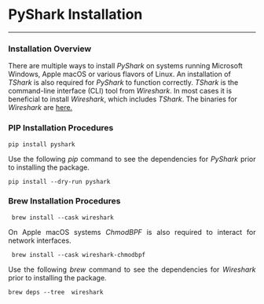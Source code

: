 
<h1><strong>PyShark Installation</strong></h1>

---

<h3>Installation Overview</h3>

<p align="justify"> 

There are multiple ways to install <i>PyShark</i> on systems running Microsoft Windows, Apple macOS or various flavors of Linux. An installation of <i>TShark</i> is also required for <i>PyShark</i> to function correctly.  <i>TShark</i> is the command-line interface (CLI) tool from <i>Wireshark</i>. In most cases it is beneficial to install <i>Wireshark</i>, which includes <i>TShark</i>. The binaries for <i>Wireshark</i> are <a href="https://www.wireshark.org/download.html">here.</a> 
</p>


<h3>PIP Installation Procedures</h3>

```
pip install pyshark

```
<p align="justify"> 
Use the following <i>pip</i> command to see the dependencies for <i>PyShark</i> prior to installing the package.
</p>

```
pip install --dry-run pyshark
```

<h3>Brew Installation Procedures</h3>

```
 brew install --cask wireshark

```

<p align="justify"> 
On Apple macOS systems <i>ChmodBPF</i> is also required to interact for network interfaces.
</p>

```
 brew install --cask wireshark-chmodbpf

```

<p align="justify"> 
Use the following <i>brew</i> command to see the dependencies for <i>Wireshark</i> prior to installing the package.
</p>

```
brew deps --tree  wireshark
```
